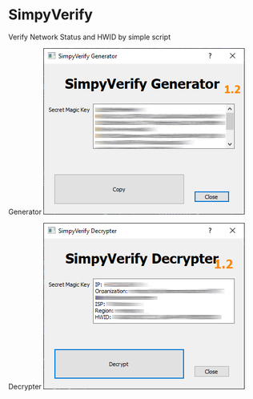 # SimpyVerify

Verify Network Status and HWID by simple script

Generator
![image](img/Encrypter.png)

Decrypter
![image](img/Decrypter.png)
